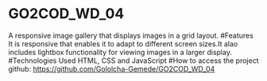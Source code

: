 # GO2COD_WD_04
A responsive image gallery that displays images in a grid layout.
#Features
It is responsive that enables it to adapt to different screen sizes.It alao includes lightbox functionality for viewing images in a larger display.
#Technologies Used
HTML, CSS and JavaScript
#How to access the project
github: https://github.com/Gololcha-Gemede/GO2COD_WD_04

